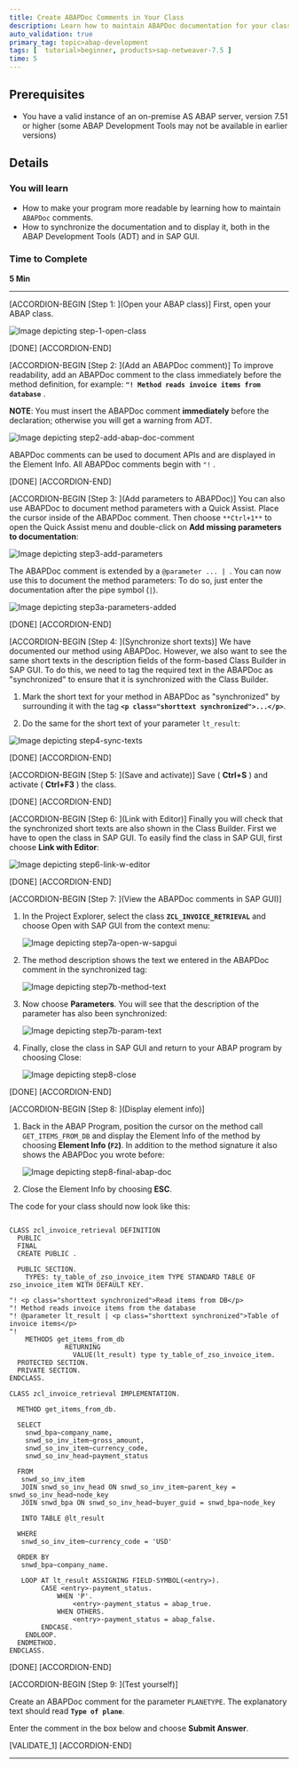 ```yaml
---
title: Create ABAPDoc Comments in Your Class
description: Learn how to maintain ABAPDoc documentation for your class
auto_validation: true
primary_tag: topic>abap-development
tags: [  tutorial>beginner, products>sap-netweaver-7.5 ]
time: 5
---
```


## Prerequisites  
 - You have a valid instance of an on-premise AS ABAP server, version 7.51 or higher (some ABAP Development Tools may not be available in earlier versions)

## Details
### You will learn  
- How to make your program more readable by learning how to maintain `ABAPDoc` comments.
- How to synchronize the documentation and to display it, both in the ABAP Development Tools (ADT) and in SAP GUI.

### Time to Complete
**5 Min**

---

[ACCORDION-BEGIN [Step 1: ](Open your ABAP class)]
First, open your ABAP class.

![Image depicting step-1-open-class](step-1-open-class.png)

[DONE]
[ACCORDION-END]

[ACCORDION-BEGIN [Step 2: ](Add an ABAPDoc comment)]
To improve readability, add an ABAPDoc comment to the class immediately before the method definition, for example:
**`"! Method reads invoice items from database`** .

**NOTE**: You must insert the ABAPDoc comment **immediately** before the declaration; otherwise you will get a warning from ADT.

![Image depicting step2-add-abap-doc-comment](step2-add-abap-doc-comment.png)

ABAPDoc comments can be used to document APIs and are displayed in the Element Info. All ABAPDoc comments begin with `"!` .

[DONE]
[ACCORDION-END]


[ACCORDION-BEGIN [Step 3: ](Add parameters to ABAPDoc)]
You can also use ABAPDoc to document method parameters with a Quick Assist. Place the cursor inside of the ABAPDoc comment. Then choose `**Ctrl+1**` to open the Quick Assist menu and double-click on **Add missing parameters to documentation**:

![Image depicting step3-add-parameters](step3-add-parameters.png)

The ABAPDoc comment is extended by a `@parameter ... | `. You can now use this to document the method parameters: To do so, just enter the documentation after the pipe symbol (` | `).

![Image depicting step3a-parameters-added](step3a-parameters-added.png)

[DONE]
[ACCORDION-END]

[ACCORDION-BEGIN [Step 4: ](Synchronize short texts)]
We have documented our method using ABAPDoc. However, we also want to see the same short texts in the description fields of the form-based Class Builder in SAP GUI.
To do this, we need to tag the required text in the ABAPDoc as "synchronized" to ensure that it is synchronized with the Class Builder.

1. Mark the short text for your method in ABAPDoc as "synchronized" by surrounding it with the tag **`<p class="shorttext synchronized">...</p>`**.

2. Do the same for the short text of your parameter `lt_result`:

  ![Image depicting step4-sync-texts](step4-sync-texts.png)

[DONE]
[ACCORDION-END]

[ACCORDION-BEGIN [Step 5: ](Save and activate)]
Save ( **Ctrl+S** ) and activate ( **Ctrl+F3** ) the class.

[DONE]
[ACCORDION-END]

[ACCORDION-BEGIN [Step 6: ](Link with Editor)]
Finally you will check that the synchronized short texts are also shown in the Class Builder. First we have to open the class in SAP GUI.
To easily find the class in SAP GUI, first choose **Link with Editor**:

![Image depicting step6-link-w-editor](step6-link-w-editor.png)

[DONE]
[ACCORDION-END]

[ACCORDION-BEGIN [Step 7: ](View the ABAPDoc comments in SAP GUI)]

1. In the Project Explorer, select the class **`ZCL_INVOICE_RETRIEVAL`** and choose Open with SAP GUI from the context menu:

    ![Image depicting step7a-open-w-sapgui](step7a-open-w-sapgui.png)

2. The method description shows the text we entered in the ABAPDoc comment in the synchronized tag:

    ![Image depicting step7b-method-text](step7b-method-text.png)

3. Now choose **Parameters**. You will see that the description of the parameter has also been synchronized:

    ![Image depicting step7b-param-text](step7b-param-text.png)

4. Finally, close the class in SAP GUI and return to your ABAP program by choosing Close:

    ![Image depicting step8-close](step8-close.png)

[DONE]
[ACCORDION-END]

[ACCORDION-BEGIN [Step 8: ](Display element info)]

1. Back in the ABAP Program, position the cursor on the method call `GET_ITEMS_FROM_DB` and display the Element Info of the method by choosing **Element Info (`F2`)**. In addition to the method signature it also shows the ABAPDoc you wrote before:

    ![Image depicting step8-final-abap-doc](step8-final-abap-doc.png)

2. Close the Element Info by choosing **ESC**.

The code for your class should now look like this:

```ABAP

CLASS zcl_invoice_retrieval DEFINITION
  PUBLIC
  FINAL
  CREATE PUBLIC .

  PUBLIC SECTION.
    TYPES: ty_table_of_zso_invoice_item TYPE STANDARD TABLE OF zso_invoice_item WITH DEFAULT KEY.

"! <p class="shorttext synchronized">Read items from DB</p>
"! Method reads invoice items from the database
"! @parameter lt_result | <p class="shorttext synchronized">Table of invoice items</p>
"!
    METHODS get_items_from_db
              RETURNING
                VALUE(lt_result) type ty_table_of_zso_invoice_item.
  PROTECTED SECTION.
  PRIVATE SECTION.
ENDCLASS.

CLASS zcl_invoice_retrieval IMPLEMENTATION.

  METHOD get_items_from_db.

  SELECT
    snwd_bpa~company_name,
    snwd_so_inv_item~gross_amount,
    snwd_so_inv_item~currency_code,
    snwd_so_inv_head~payment_status

  FROM
   snwd_so_inv_item
   JOIN snwd_so_inv_head ON snwd_so_inv_item~parent_key = snwd_so_inv_head~node_key
   JOIN snwd_bpa ON snwd_so_inv_head~buyer_guid = snwd_bpa~node_key

   INTO TABLE @lt_result

  WHERE
   snwd_so_inv_item~currency_code = 'USD'

  ORDER BY
   snwd_bpa~company_name.

   LOOP AT lt_result ASSIGNING FIELD-SYMBOL(<entry>).
        CASE <entry>-payment_status.
            WHEN 'P'.
                <entry>-payment_status = abap_true.
            WHEN OTHERS.
                <entry>-payment_status = abap_false.
        ENDCASE.
    ENDLOOP.
  ENDMETHOD.
ENDCLASS.

```

[DONE]
[ACCORDION-END]

[ACCORDION-BEGIN [Step 9: ](Test yourself)]

Create an ABAPDoc comment for the parameter `PLANETYPE`. The explanatory text should read **`Type of plane`**.

Enter the comment in the box below and choose **Submit Answer**.

[VALIDATE_1]
[ACCORDION-END]


---
